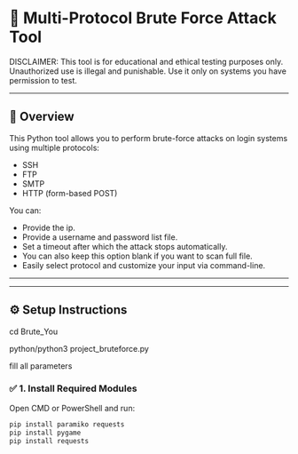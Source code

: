 # 🔐 Multi-Protocol Brute Force Attack Tool

DISCLAIMER: This tool is for educational and ethical testing purposes only. Unauthorized use is illegal and punishable. Use it only on systems you have permission to test.

---

## 📌 Overview

This Python tool allows you to perform brute-force attacks on login systems using multiple protocols:

- SSH
- FTP
- SMTP
- HTTP (form-based POST)

You can:
- Provide the ip.
- Provide a username and password list file.
- Set a timeout after which the attack stops automatically.
- You can also keep this option blank if you want to scan full file.
- Easily select protocol and customize your input via command-line.


---


---

## ⚙️ Setup Instructions
cd Brute_You

python/python3 project_bruteforce.py

fill all parameters

### ✅ 1. Install Required Modules

Open CMD or PowerShell and run:

```bash
pip install paramiko requests
pip install pygame
pip install requests 


